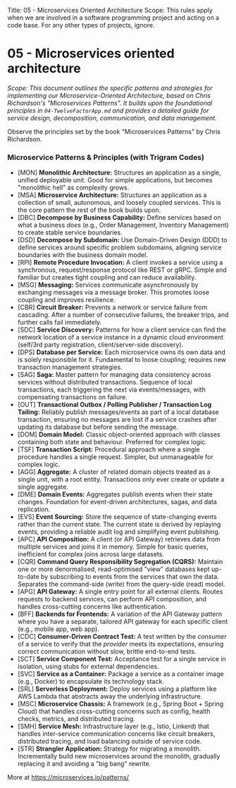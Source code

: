 Title: 05 - Microservices Oriented Architecture
Scope: This rules apply when we are involved in a software programming project and acting on a code base. For any other types of projects, ignore.

# 05 - Microservices oriented architecture

_Scope: This document outlines the specific patterns and strategies for implementing our Microservice-Oriented Architecture, based on Chris Richardson's "Microservices Patterns". It builds upon the foundational principles in `04-TwelveFactorApp.md` and provides a detailed guide for service design, decomposition, communication, and data management._

Observe the principles set by the book "Microservices Patterns" by Chris Richardson.

### Microservice Patterns & Principles (with Trigram Codes)

- [MON] **Monolithic Architecture:** Structures an application as a single, unified deployable unit. Good for simple applications, but becomes "monolithic hell" as complexity grows.
- [MSA] **Microservice Architecture:** Structures an application as a collection of small, autonomous, and loosely coupled services. This is the core pattern the rest of the book builds upon.
- [DBC] **Decompose by Business Capability:** Define services based on what a business _does_ (e.g., Order Management, Inventory Management) to create stable service boundaries.
- [DSD] **Decompose by Subdomain:** Use Domain-Driven Design (DDD) to define services around specific problem subdomains, aligning service boundaries with the business domain model.
- [RPI] **Remote Procedure Invocation:** A client invokes a service using a synchronous, request/response protocol like REST or gRPC. Simple and familiar but creates tight coupling and can reduce availability.
- [MSG] **Messaging:** Services communicate asynchronously by exchanging messages via a message broker. This promotes loose coupling and improves resilience.
- [CBR] **Circuit Breaker:** Prevents a network or service failure from cascading. After a number of consecutive failures, the breaker trips, and further calls fail immediately.
- [SDC] **Service Discovery:** Patterns for how a client service can find the network location of a service instance in a dynamic cloud environment (self/3rd party registration, client/server-side discovery).
- [DPS] **Database per Service:** Each microservice owns its own data and is solely responsible for it. Fundamental to loose coupling; requires new transaction management strategies.
- [SAG] **Saga:** Master pattern for managing data consistency across services without distributed transactions. Sequence of local transactions, each triggering the next via events/messages, with compensating transactions on failure.
- [OUT] **Transactional Outbox / Polling Publisher / Transaction Log Tailing:** Reliably publish messages/events as part of a local database transaction, ensuring no messages are lost if a service crashes after updating its database but before sending the message.
- [DOM] **Domain Model:** Classic object-oriented approach with classes containing both state and behaviour. Preferred for complex logic.
- [TSF] **Transaction Script:** Procedural approach where a single procedure handles a single request. Simpler, but unmanageable for complex logic.
- [AGG] **Aggregate:** A cluster of related domain objects treated as a single unit, with a root entity. Transactions only ever create or update a single aggregate.
- [DME] **Domain Events:** Aggregates publish events when their state changes. Foundation for event-driven architectures, sagas, and data replication.
- [EVS] **Event Sourcing:** Store the sequence of state-changing events rather than the current state. The current state is derived by replaying events, providing a reliable audit log and simplifying event publishing.
- [APC] **API Composition:** A client (or API Gateway) retrieves data from multiple services and joins it in memory. Simple for basic queries, inefficient for complex joins across large datasets.
- [CQR] **Command Query Responsibility Segregation (CQRS):** Maintain one or more denormalised, read-optimised "view" databases kept up-to-date by subscribing to events from the services that own the data. Separates the command-side (write) from the query-side (read) model.
- [APG] **API Gateway:** A single entry point for all external clients. Routes requests to backend services, can perform API composition, and handles cross-cutting concerns like authentication.
- [BFF] **Backends for Frontends:** A variation of the API Gateway pattern where you have a separate, tailored API gateway for each specific client (e.g., mobile app, web app).
- [CDC] **Consumer-Driven Contract Test:** A test written by the _consumer_ of a service to verify that the _provider_ meets its expectations, ensuring correct communication without slow, brittle end-to-end tests.
- [SCT] **Service Component Test:** Acceptance test for a single service in isolation, using stubs for external dependencies.
- [SVC] **Service as a Container:** Package a service as a container image (e.g., Docker) to encapsulate its technology stack.
- [SRL] **Serverless Deployment:** Deploy services using a platform like AWS Lambda that abstracts away the underlying infrastructure.
- [MSC] **Microservice Chassis:** A framework (e.g., Spring Boot + Spring Cloud) that handles cross-cutting concerns such as config, health checks, metrics, and distributed tracing.
- [SMH] **Service Mesh:** Infrastructure layer (e.g., Istio, Linkerd) that handles inter-service communication concerns like circuit breakers, distributed tracing, and load balancing outside of service code.
- [STR] **Strangler Application:** Strategy for migrating a monolith. Incrementally build new microservices around the monolith, gradually replacing it and avoiding a "big bang" rewrite.

More at <https://microservices.io/patterns/>
